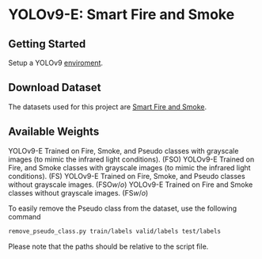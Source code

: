 # YOLOv9-E: Smart Fire and Smoke

## Getting Started
Setup a YOLOv9 [enviroment](https://github.com/WongKinYiu/yolov9).

## Download Dataset
The datasets used for this project are [Smart Fire and Smoke](https://universe.roboflow.com/mehdinejjar86-35iub/smart-fire-and-smoke).

## Available Weights
YOLOv9-E Trained on Fire, Smoke, and Pseudo classes with grayscale images (to mimic the infrared light conditions). (FSO)
YOLOv9-E Trained on Fire, and Smoke classes with grayscale images (to mimic the infrared light conditions). (FS)
YOLOv9-E Trained on Fire, Smoke, and Pseudo classes without grayscale images. (FSO$w/o$)
YOLOv9-E Trained on Fire and Smoke classes without grayscale images. (FS$w/o$)

To easily remove the Pseudo class from the dataset, use the following command
```bash
remove_pseudo_class.py train/labels valid/labels test/labels
```
Please note that the paths should be relative to the script file.








